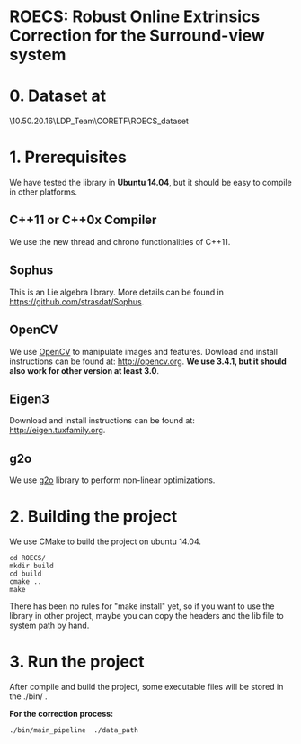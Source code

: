 # ROECS: Robust Online Extrinsics Correction for the Surround-view system


# 0. Dataset at
\\10.50.20.16\LDP_Team\CORETF\ROECS_dataset

# 1. Prerequisites
We have tested the library in **Ubuntu 14.04**, but it should be easy to compile in other platforms.

## C++11 or C++0x Compiler
We use the new thread and chrono functionalities of C++11.

## Sophus
This is an Lie algebra library. More details can be found in https://github.com/strasdat/Sophus.

## OpenCV
We use [OpenCV](http://opencv.org) to manipulate images and features. Dowload and install instructions can be found at: http://opencv.org. **We use 3.4.1, but it should also work for other version at least 3.0**.

## Eigen3
Download and install instructions can be found at: http://eigen.tuxfamily.org.

## g2o
We use [g2o](https://github.com/RainerKuemmerle/g2o) library to perform non-linear optimizations.

# 2. Building the project
We use CMake to build the project on ubuntu 14.04.
```
cd ROECS/
mkdir build
cd build
cmake ..
make
```
There has been no rules for "make install" yet, so if you want to use the library in other project, maybe you can copy the headers and the lib file to system path by hand.

# 3. Run the project
After compile and build the project, some executable files will be stored in the ./bin/ .


**For the correction process:**
```
./bin/main_pipeline  ./data_path  
```
